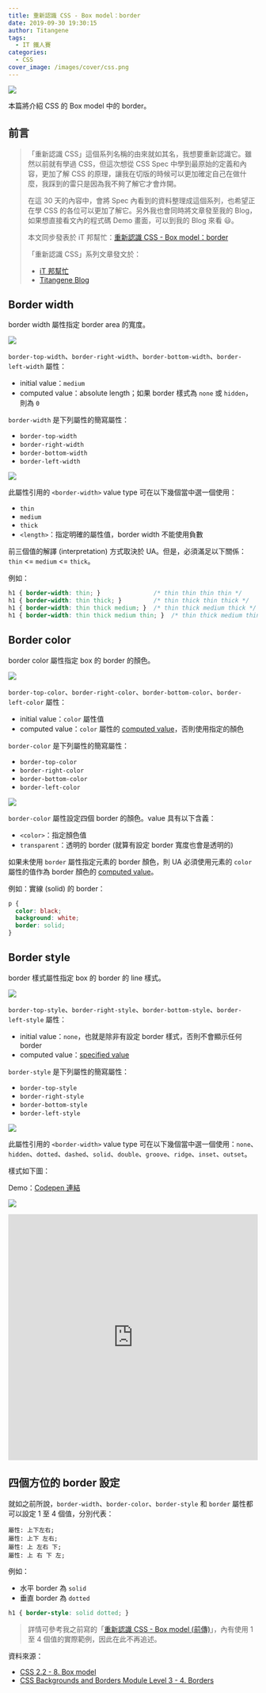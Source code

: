 ```yaml
---
title: 重新認識 CSS - Box model：border
date: 2019-09-30 19:30:15
author: Titangene
tags:
  - IT 鐵人賽
categories:
  - CSS
cover_image: /images/cover/css.png
---
```


![](../images/cover/css.png)

本篇將介紹 CSS 的 Box model 中的 border。

<!-- more -->

## 前言

> 「重新認識 CSS」這個系列名稱的由來就如其名，我想要重新認識它。雖然以前就有學過 CSS，但這次想從 CSS Spec 中學到最原始的定義和內容，更加了解 CSS 的原理，讓我在切版的時候可以更加確定自己在做什麼，我踩到的雷只是因為我不夠了解它才會炸開。
> 
> 在這 30 天的內容中，會將 Spec 內看到的資料整理成這個系列，也希望正在學 CSS 的各位可以更加了解它。另外我也會同時將文章發至我的 Blog，如果想直接看文內的程式碼 Demo 畫面，可以到我的 Blog 來看 😃。
> 
> 本文同步發表於 iT 邦幫忙：[重新認識 CSS - Box model：border](https://ithelp.ithome.com.tw/articles/10223019)
> 
> 「重新認識 CSS」系列文章發文於：
> - [iT 邦幫忙](https://ithelp.ithome.com.tw/users/20117586/ironman/2617)
> - [Titangene Blog](https://titangene.github.io/tags/it-%E9%90%B5%E4%BA%BA%E8%B3%BD/)

## Border width

border width 屬性指定 border area 的寬度。

![](../images/css-border/border-width-property-2.png)

`border-top-width`、`border-right-width`、`border-bottom-width`、`border-left-width` 屬性：
- initial value：`medium`
- computed value：absolute length；如果 border 樣式為 `none` 或 `hidden`，則為 `0`

`border-width` 是下列屬性的簡寫屬性：
- `border-top-width`
- `border-right-width`
- `border-bottom-width`
- `border-left-width`

![](../images/css-border/border-width-property.png)

此屬性引用的 `<border-width>` value type 可在以下幾個當中選一個使用：
- `thin`
- `medium`
- `thick`
- `<length>`：指定明確的屬性值，border width 不能使用負數

前三個值的解譯 (interpretation) 方式取決於 UA。但是，必須滿足以下關係：`thin` <= `medium` <= `thick`。

例如：

```css
h1 { border-width: thin; }               /* thin thin thin thin */
h1 { border-width: thin thick; }         /* thin thick thin thick */
h1 { border-width: thin thick medium; }  /* thin thick medium thick */
h1 { border-width: thin thick medium thin; }  /* thin thick medium thin */
```

## Border color

border color 屬性指定 box 的 border 的顏色。

![](../images/css-border/border-color-property-2.png)

`border-top-color`、`border-right-color`、`border-bottom-color`、`border-left-color` 屬性：
- initial value：`color` 屬性值
- computed value：`color` 屬性的 [computed value](https://www.w3.org/TR/CSS22/cascade.html#computed-value)，否則使用指定的顏色

`border-color` 是下列屬性的簡寫屬性：
- `border-top-color`
- `border-right-color`
- `border-bottom-color`
- `border-left-color`

![](../images/css-border/border-color-property.png)

`border-color` 屬性設定四個 border 的顏色。value 具有以下含義：
- `<color>`：指定顏色值
- `transparent`：透明的 border (就算有設定 border 寬度也會是透明的)

如果未使用 `border` 屬性指定元素的 border 顏色，則 UA 必須使用元素的 `color` 屬性的值作為 border 顏色的 [computed value](https://www.w3.org/TR/CSS22/cascade.html#computed-value)。

例如：實線 (solid) 的 border：

```css
p { 
  color: black; 
  background: white; 
  border: solid;
}
```

## Border style

border 樣式屬性指定 box 的 border 的 line 樣式。

![](../images/css-border/border-style-property-2.png)

`border-top-style`、`border-right-style`、`border-bottom-style`、`border-left-style` 屬性：
- initial value：`none`，也就是除非有設定 border 樣式，否則不會顯示任何 border
- computed value：[specified value](https://www.w3.org/TR/CSS22/cascade.html#specified-value)

`border-style` 是下列屬性的簡寫屬性：
- `border-top-style`
- `border-right-style`
- `border-bottom-style`
- `border-left-style`

![](../images/css-border/border-style-property.png)

此屬性引用的 `<border-width>` value type 可在以下幾個當中選一個使用：`none`、`hidden`、`dotted`、`dashed`、`solid`、`double`、`groove`、`ridge`、`inset`、`outset`。

樣式如下圖：

Demo：[Codepen 連結](https://codepen.io/titangene/pen/poobYwJ)

![](../images/css-border/border-style-demo.png)

<iframe height="496" style="width: 100%;" scrolling="no" title="border style" src="https://codepen.io/titangene/embed/poobYwJ?height=496&theme-id=dark&default-tab=css,result" frameborder="no" allowtransparency="true" allowfullscreen="true">
  See the Pen <a href='https://codepen.io/titangene/pen/poobYwJ'>border style</a> by Titangene
  (<a href='https://codepen.io/titangene'>@titangene</a>) on <a href='https://codepen.io'>CodePen</a>.
</iframe>

## 四個方位的 border 設定

就如之前所說，`border-width`、`border-color`、`border-style` 和 `border` 屬性都可以設定 1 至 4 個值，分別代表：

```
屬性: 上下左右;
屬性: 上下 左右;
屬性: 上 左右 下;
屬性: 上 右 下 左;
```

例如：
- 水平 border 為 `solid`
- 垂直 border 為 `dotted`

```css
h1 { border-style: solid dotted; }
```

> 詳情可參考我之前寫的「[重新認識 CSS - Box model (前傳)](https://titangene.github.io/article/css-box-model.html)」，內有使用 1 至 4 個值的實際範例，因此在此不再追述。

資料來源：
- [CSS 2.2 - 8. Box model](https://www.w3.org/TR/CSS22/box.html#margin-properties)
- [CSS Backgrounds and Borders Module Level 3 - 4. Borders](https://www.w3.org/TR/css-backgrounds-3/#borders)